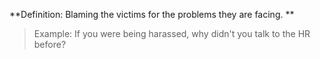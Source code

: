 **Definition: Blaming the victims for the problems they are facing. **

> Example: If you were being harassed, why didn't you talk to the HR before?